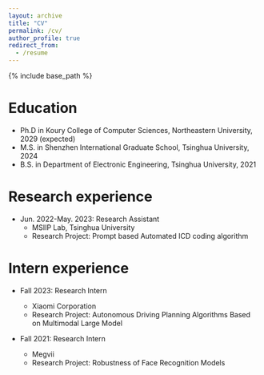 ```yaml
---
layout: archive
title: "CV"
permalink: /cv/
author_profile: true
redirect_from:
  - /resume
---
```


{% include base_path %}

Education
======
* Ph.D in Koury College of Computer Sciences, Northeastern University, 2029 (expected)
* M.S. in Shenzhen International Graduate School, Tsinghua University, 2024
* B.S. in Department of Electronic Engineering, Tsinghua University, 2021

Research experience
======
* Jun. 2022-May. 2023: Research Assistant
  * MSIIP Lab, Tsinghua University
  * Research Project: Prompt based Automated ICD coding algorithm 


Intern experience
======
* Fall 2023: Research Intern
  * Xiaomi Corporation
  * Research Project: Autonomous Driving Planning Algorithms Based on Multimodal Large Model

* Fall 2021: Research Intern
  * Megvii
  * Research Project: Robustness of Face Recognition Models       
